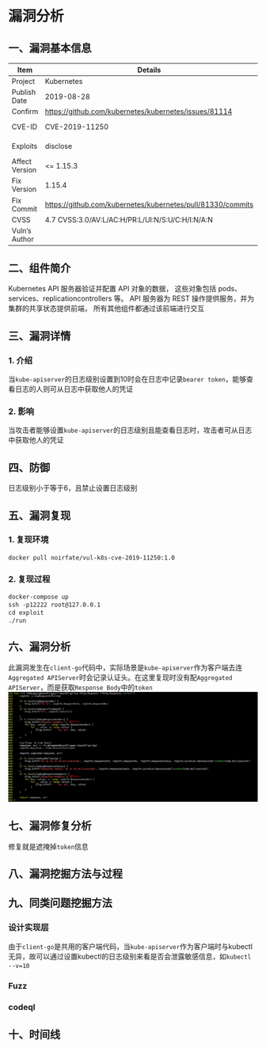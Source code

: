 # 漏洞分析

## 一、漏洞基本信息

| Item           | Details                                          | Note              |
| -------------- | ------------------------------------------------ | ----------------- |
| Project        | Kubernetes                                       |                   |
| Publish Date   | 2019-08-28                                       |                   |
| Confirm        | https://github.com/kubernetes/kubernetes/issues/81114 |              |
| CVE-ID         | CVE-2019-11250                                   | mitre, cvedetails |
| Exploits       | disclose                                         | see in image      |
| Affect Version | <= 1.15.3                                        |                   |
| Fix Version    | 1.15.4                                           |                   |
| Fix Commit     | https://github.com/kubernetes/kubernetes/pull/81330/commits  |       |
| CVSS           | 4.7 CVSS:3.0/AV:L/AC:H/PR:L/UI:N/S:U/C:H/I:N/A:N |                   |
| Vuln’s Author  |                                                  |                   |


## 二、组件简介
Kubernetes API 服务器验证并配置 API 对象的数据， 这些对象包括 pods、services、replicationcontrollers 等。 API 服务器为 REST 操作提供服务，并为集群的共享状态提供前端， 所有其他组件都通过该前端进行交互

## 三、漏洞详情

### 1. 介绍
当`kube-apiserver`的日志级别设置到10时会在日志中记录`bearer token`，能够查看日志的人则可从日志中获取他人的凭证

### 2. 影响
当攻击者能够设置`kube-apiserver`的日志级别且能查看日志时，攻击者可从日志中获取他人的凭证

## 四、防御
日志级别小于等于6，且禁止设置日志级别

## 五、漏洞复现
### 1. 复现环境
```
docker pull noirfate/vul-k8s-cve-2019-11250:1.0
```
### 2. 复现过程
```
docker-compose up
ssh -p12222 root@127.0.0.1
cd exploit
./run
```

## 六、漏洞分析
此漏洞发生在`client-go`代码中，实际场景是`kube-apiserver`作为客户端去连`Aggregated APIServer`时会记录认证头。在这里复现时没有配`Aggregated APIServer`，而是获取`Response Body`中的`token`
![](./cve-2019-11250.png)

## 七、漏洞修复分析
修复就是遮掩掉`token`信息

## 八、漏洞挖掘方法与过程

## 九、同类问题挖掘方法

### 设计实现层
由于`client-go`是共用的客户端代码，当`kube-apiserver`作为客户端时与kubectl无异，故可以通过设置kubectl的日志级别来看是否会泄露敏感信息，如`kubectl --v=10`

### Fuzz

### codeql

## 十、时间线

